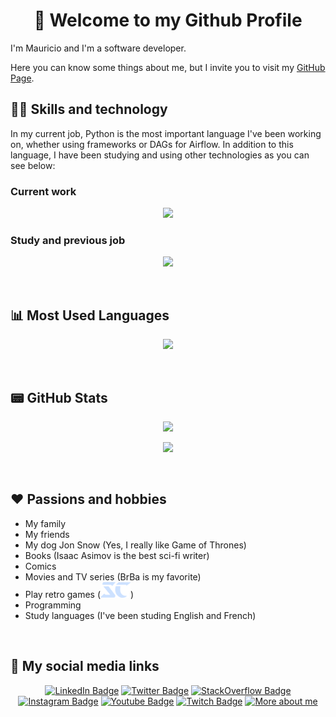<h1 align="center">👋 Welcome to my Github Profile</h3>

I'm Mauricio and I'm a software developer. 

Here you can know some things about me, but I invite you to visit my [GitHub Page](https://mautoz.github.io/).
<br>

## 👩‍💻 Skills and technology

In my current job, Python is the most important language I've been working on, whether using frameworks or DAGs for Airflow. In addition to this language, I have been studying and using other technologies as you can see below:

### Current work
<p align="center">
  <a href="https://skillicons.dev">
    <img src="https://skillicons.dev/icons?i=linux,py,flask,selenium,typescript,nodejs,react,postgres,aws,docker,postman" />
  </a>
</p>


### Study and previous job
<p align="center">
  <a href="https://skillicons.dev">
    <img src="https://skillicons.dev/icons?i=js,html,css,bootstrap,php,mysql,git,github,c,java,rails" />
  </a>
</p>

<br>

## 📊 Most Used Languages

<p align="center">
  <img height=180 src="https://github-readme-stats.vercel.app/api/top-langs/?username=mautoz&theme=merko&layout=compact">
</p>

<br>

## 📟 GitHub Stats

<p align="center">
  <img height=180 src="https://github-readme-stats.vercel.app/api?username=mautoz&show_icons=true&theme=merko">
</p>

<p align="center">
  <img height=30 src="https://komarev.com/ghpvc/?username=mautoz&style=flat-square&color=blue">
</p>

<br>

## ❤️ Passions and hobbies

* My family
* My friends
* My dog Jon Snow (Yes, I really like Game of Thrones)
* Books (Isaac Asimov is the best sci-fi writer)
* Comics
* Movies and TV series (BrBa is my favorite)
* Play retro games (<img height=25 src="https://github.com/nephest/sc2-icons/blob/master/logo/logo-text.svg" width="48px" height="48px" alt="StarCraft"/>)
* Programming
* Study languages (I've been studing English and French)

<br>

## 📱 My social media links

<center><div id="badges" >
  <a href="http://linkedin.com/in/mauricio-ozaki"><img src="https://img.shields.io/badge/LinkedIn-blue?style=for-the-badge&logo=linkedin&logoColor=white" alt="LinkedIn Badge"/></a>
  <a href="https://twitter.com/mauricioozaki"><img src="https://img.shields.io/badge/Twitter-blue?style=for-the-badge&logo=twitter&logoColor=white" alt="Twitter Badge"/></a>
  <a href="https://stackoverflow.com/users/6542976/mautoz"><img src="https://img.shields.io/badge/stackoverflow-grey?logo=stackoverflow&logoColor=orange&style=for-the-badge" alt="StackOverflow Badge"/></a>
  <a href="https://www.instagram.com/mauricioozaki/"><img src="https://img.shields.io/badge/instagram-orange?logo=instagram&logoColor=white&style=for-the-badge" alt="Instagram Badge"/></a>
  <a href="https://www.youtube.com.br/@mauricioozaki"><img src="https://img.shields.io/badge/YouTube-red?style=for-the-badge&logo=youtube&logoColor=white" alt="Youtube Badge"/></a>
  <a href="https://www.twitch.tv/mauricioozaki"><img src="https://img.shields.io/badge/twitch-purple?logo=twitch&logoColor=white&style=for-the-badge" alt="Twitch Badge"/></a>
  <a href="https://mautoz.github.io/"><img src="https://img.shields.io/badge/website-000000?style=for-the-badge&logo=About.me&logoColor=white" alt="More about me"/></a>
  
</div></center>


<!-- <img src="https://readme-jokes.vercel.app/api?hideBorder" alt="Jokes Card" /> -->
<!--
**mautoz/mautoz** is a ✨ _special_ ✨ repository because its `README.md` (this file) appears on your GitHub profile.



Here are some ideas to get you started:

- 🔭 I’m currently working on ...
- 🌱 I’m currently learning ...
- 👯 I’m looking to collaborate on ...
- 🤔 I’m looking for help with ...
- 💬 Ask me about ...
- 📫 How to reach me: ...
- 😄 Pronouns: ...
- ⚡ Fun fact: ...
-->
